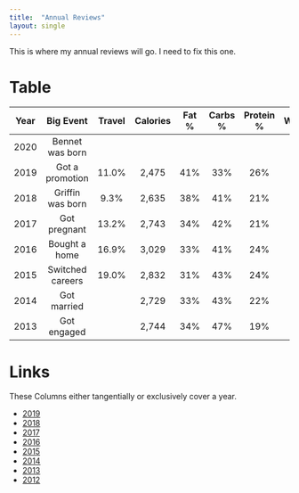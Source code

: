 ```yaml
---
title:  "Annual Reviews"
layout: single
---
```


This is where my annual reviews will go. I need to fix this one.

# Table

| Year |       Big Event      | Travel | Calories |  Fat % | Carbs % | Protein % | Workouts |   Bedtime  |    Wake   | Sleep Duration | Weight |
|:----:|:--------------------:|:------:|:--------:|:------:|:-------:|:---------:|:---------:|:----------:|:---------:|:--------------:|:------:|
| 2020 | Bennet was born    |       |       |       |      |      |           |            |          |                |        |
| 2019 | Got a promotion    | 11.0% | 2,475 | 41%   |  33% | 26%  |    129    | 11:08   PM |  6:16 AM |      7:33      |  221.1 |
| 2018 | Griffin was born   |  9.3% | 2,635 | 38%   |  41% | 21%  |     97    | 11:40   PM |  6:05 AM |      6:50      |  229.7 |
| 2017 | Got pregnant       | 13.2% | 2,743 | 34%   |  42% | 21%  |    126    | 11:09   PM |  6:25 AM |      7:24      |  230.3 |
| 2016 | Bought a home      | 16.9% | 3,029 | 33%   |  41% | 24%  |    159    | 11:17   PM |  6:31 AM |      7:22      |  228.2 |
| 2015 | Switched careers   | 19.0% | 2,832 | 31%   |  43% | 24%  |     97    | 11:51   PM |  7:10 AM |      7:33      |  230.3 |
| 2014 | Got married        |       | 2,729 | 33%   |  43% | 22%  |     85    | 11:56   PM |    -     |      7:29      |  229.6 |
| 2013 | Got engaged        |       | 2,744 | 34%   |  47% | 19%  |     58    |            |          |                |        |

# Links
These Columns either tangentially or exclusively cover a year.

- [2019](https://aarongilly.com/384-2020-is-the-future/)
- [2018](https://aarongilly.com/359-retrospective/)
- [2017](https://aarongilly.com/331-no-zero-days-escape-rooms-podcast/)
- [2016](https://aarongilly.com/304-2017-is-prime-number/)
- [2015](https://aarongilly.com/277-year-year-1/)
- [2014](https://aarongilly.com/226-build-it-yourself/)
- [2013](https://aarongilly.com/132-30-day-challenges-dominion-box-and/)
- [2012](https://aarongilly.com/55/)
